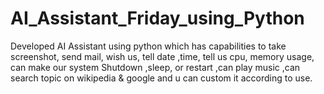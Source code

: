 # AI_Assistant_Friday_using_Python
Developed AI Assistant using python which has capabilities to take screenshot, send mail, wish us, tell date ,time, tell us cpu, memory usage, can make our system Shutdown ,sleep, or restart ,can play music ,can search topic on wikipedia &amp; google and u can custom it according to use. 
